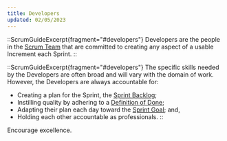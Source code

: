 ```yaml
---
title: Developers
updated: 02/05/2023
---
```


::ScrumGuideExcerpt{fragment="#developers"}
Developers are the people in the [Scrum Team](/guides/scrum/team/) that are committed to creating any aspect of a usable Increment each Sprint.
::

::ScrumGuideExcerpt{fragment="#developers"}
The specific skills needed by the Developers are often broad and will vary with the domain of work. However, the Developers are always accountable for:

- Creating a plan for the Sprint, the [Sprint Backlog](/guides/scrum/artifacts/sbl);
- Instilling quality by adhering to a [Definition of Done](/guides/scrum/artifacts/increment);
- Adapting their plan each day toward the [Sprint Goal](/guides/scrum/artifacts/sbl#commitment-sprint-goal); and,
- Holding each other accountable as professionals.
::

Encourage excellence.
